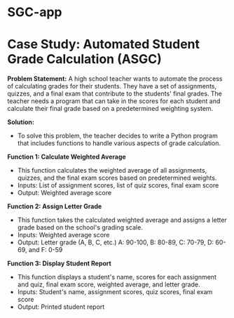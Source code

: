 # SGC-app
# Case Study: Automated Student Grade Calculation (ASGC)

**Problem Statement:**
A high school teacher wants to automate the process of calculating grades for their
students. They have a set of assignments, quizzes, and a final exam that
contribute to the students' final grades. The teacher needs a program that can
take in the scores for each student and calculate their final grade based on a
predetermined weighting system.

**Solution:**
- To solve this problem, the teacher decides to write a Python program that includes
functions to handle various aspects of grade calculation.

**Function 1: Calculate Weighted Average**
- This function calculates the weighted average of all assignments, quizzes, and the
final exam scores based on predetermined weights.
- Inputs: List of assignment scores, list of quiz scores, final exam score
- Output: Weighted average score

**Function 2: Assign Letter Grade**
- This function takes the calculated weighted average and assigns a letter grade
based on the school's grading scale.
- Inputs: Weighted average score
- Output: Letter grade (A, B, C, etc.)
A: 90-100, 
B: 80-89, 
C: 70-79, 
D: 60-69, 
and F: 0-59

**Function 3: Display Student Report**
- This function displays a student's name, scores for each assignment and quiz, final
exam score, weighted average, and letter grade.
- Inputs: Student's name, assignment scores, quiz scores, final exam score
- Output: Printed student report
